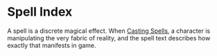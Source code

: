 # Spell Index

A spell is a discrete magical effect. When [Casting Spells](../Casting%20Spells.md), a character is manipulating the very fabric of reality, and the spell text describes how exactly that manifests in game.

